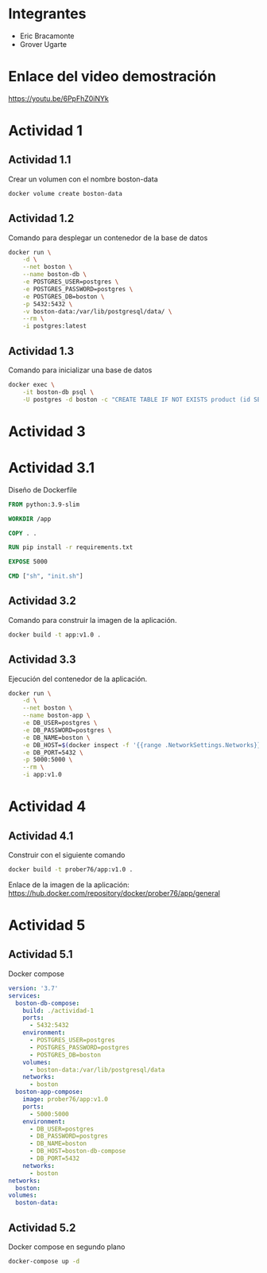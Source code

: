 # Integrantes

- Eric Bracamonte
- Grover Ugarte

# Enlace del video demostración

https://youtu.be/6PpFhZ0iNYk

# Actividad 1

## Actividad 1.1

Crear un volumen con el nombre boston-data
```sh
docker volume create boston-data 
```

## Actividad 1.2

Comando para desplegar un contenedor de la base de datos
```sh
docker run \
    -d \
    --net boston \
    --name boston-db \
    -e POSTGRES_USER=postgres \
    -e POSTGRES_PASSWORD=postgres \
    -e POSTGRES_DB=boston \
    -p 5432:5432 \
    -v boston-data:/var/lib/postgresql/data/ \
    --rm \
    -i postgres:latest
```

## Actividad 1.3

Comando para inicializar una base de datos
```sh
docker exec \
    -it boston-db psql \
    -U postgres -d boston -c "CREATE TABLE IF NOT EXISTS product (id SERIAL PRIMARY KEY, name VARCHAR(255) UNIQUE, description TEXT, price NUMERIC, stock INTEGER);"
```

# Actividad 3

# Actividad 3.1

Diseño de Dockerfile
```dockerfile
FROM python:3.9-slim

WORKDIR /app

COPY . .

RUN pip install -r requirements.txt

EXPOSE 5000

CMD ["sh", "init.sh"]
```

## Actividad 3.2

Comando para construir la imagen de la aplicación.

```sh
docker build -t app:v1.0 .
```

## Actividad 3.3

Ejecución del contenedor de la aplicación.

```sh
docker run \
    -d \
    --net boston \
    --name boston-app \
    -e DB_USER=postgres \
    -e DB_PASSWORD=postgres \
    -e DB_NAME=boston \
    -e DB_HOST=$(docker inspect -f '{{range .NetworkSettings.Networks}}{{.IPAddress}}{{end}}' boston-db) \
    -e DB_PORT=5432 \
    -p 5000:5000 \
    --rm \
    -i app:v1.0 
```

# Actividad 4

## Actividad 4.1

Construir con el siguiente comando
```sh
docker build -t prober76/app:v1.0 .
```

Enlace de la imagen de la aplicación:
https://hub.docker.com/repository/docker/prober76/app/general

# Actividad 5

## Actividad 5.1

Docker compose
```yml
version: '3.7'
services:
  boston-db-compose:
    build: ./actividad-1
    ports:
      - 5432:5432
    environment:
      - POSTGRES_USER=postgres
      - POSTGRES_PASSWORD=postgres
      - POSTGRES_DB=boston
    volumes:
      - boston-data:/var/lib/postgresql/data
    networks:
      - boston
  boston-app-compose:
    image: prober76/app:v1.0
    ports:
      - 5000:5000
    environment:
      - DB_USER=postgres
      - DB_PASSWORD=postgres
      - DB_NAME=boston
      - DB_HOST=boston-db-compose
      - DB_PORT=5432
    networks:
      - boston
networks:
  boston:
volumes:
  boston-data:
```

## Actividad 5.2

Docker compose en segundo plano

```sh
docker-compose up -d
```